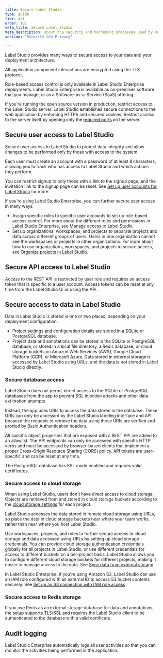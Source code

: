 ```yaml
---
title: Secure Label Studio
type: guide
tier: all
order: 101
meta_title: Secure Label Studio
meta_description: About the security and hardening processes used by various Label Studio editions, and how you can configure a more secure data labeling project.
section: "Security and Privacy"

---
```



Label Studio provides many ways to secure access to your data and your deployment architecture. 

All application component interactions are encrypted using the TLS protocol. 

<div class="enterprise-only">

Role-based access control is only available in Label Studio Enterprise deployments. Label Studio Enterprise is available as on-premises software that you manage, or as a Software-as-a-Service (SaaS) offering.

</div>

<!--If you need to meet strong privacy regulations, legal requirements, or you want to make a custom installation within your infrastructure or any public cloud (AWS, Google, Azure, etc.), Label Studio Enterprise works on-premises. It is a self-contained version (no Internet connection is required) of the Platform, no data will leave your infrastructure. To make the installation the most accessible, we offer a Docker image.-->

If you're running the open source version in production, restrict access to the Label Studio server. Label Studio establishes secure connections to the web application by enforcing HTTPS and secured cookies. Restrict access to the server itself by opening only the [required ports](install.html#Port_requirements) on the server.


## Secure user access to Label Studio

Secure user access to Label Studio to protect data integrity and allow changes to be performed only by those with access to the system. 

Each user must create an account with a password of at least 8 characters, allowing you to track who has access to Label Studio and which actions they perform. 

You can restrict signup to only those with a link to the signup page, and the invitation link to the signup page can be reset. See [Set up user accounts for Label Studio](signup.html) for more. 

<div class="enterprise-only">

If you're using Label Studio Enterprise, you can further secure user access in many ways:
- Assign specific roles to specific user accounts to set up role-based access control. For more about the different roles and permissions in Label Studio Enterprise, see [Manage access to Label Studio](manage_users.html). 
- Set up organizations, workspaces, and projects to separate projects and data across different groups of users. Users in one organization cannot see the workspaces or projects in other organizations. For more about how to use organizations, workspaces, and projects to secure access, see [Organize projects in Label Studio](organize_projects.html).

</div>


## Secure API access to Label Studio

Access to the REST API is restricted by user role and requires an access token that is specific to a user account. Access tokens can be reset at any time from the Label Studio UI or using the API. 

## Secure access to data in Label Studio

Data in Label Studio is stored in one or two places, depending on your deployment configuration.
- Project settings and configuration details are stored in a SQLite or PostgreSQL database. 
- Project data and annotations can be stored in the SQLite or PostgreSQL database, or stored in a local file directory, a Redis database, or cloud storage buckets on Amazon Web Services (AWS), Google Cloud Platform (GCP), or Microsoft Azure. Data stored in external storage is accessed by Label Studio using URLs, and the data is not stored in Label Studio directly.

### Secure database access
Label Studio does not permit direct access to the SQLite or PostgreSQL databases from the app to prevent SQL injection attacks and other data exfiltration attempts. 

Instead, the app uses URIs to access the data stored in the database. These URIs can only be accessed by the Label Studio labeling interface and API because the requests to retrieve the data using those URIs are verified and proxied by Basic Authentication headers.

All specific object properties that are exposed with a REST API are added to an allowlist. The API endpoints can only be accessed with specific HTTP verbs and must be accessed by browser-based clients that implement a proper Cross-Origin Resource Sharing (CORS) policy. API tokens are user-specific and can be reset at any time.

The PostgreSQL database has SSL mode enabled and requires valid certificates.

### Secure access to cloud storage

When using Label Studio, users don't have direct access to cloud storage. Objects are retrieved from and stored in cloud storage buckets according to the [cloud storage settings](storage.html) for each project.

Label Studio accesses the data stored in remote cloud storage using URLs, so place the data in cloud storage buckets near where your team works, rather than near where you host Label Studio.

Use workspaces, projects, and roles to further secure access to cloud storage and data accessed using URLs by setting up cloud storage credentials. You can provide cloud storage authentication credentials globally for all projects in Label Studio, or use different credentials for access to different buckets on a per-project basis. Label Studio allows you to configure different cloud storage buckets for different projects, making it easier to manage access to the data. See [Sync data from external storage](storage.html).

In Label Studio Enterprise, if you're using Amazon S3, Label Studio can use an IAM role configured with an external ID to access S3 bucket contents securely. See [Set up an S3 connection with IAM role access](storage.html#Set-up-an-S3-connection-with-IAM-role-access)


### Secure access to Redis storage
If you use Redis as an external storage database for data and annotations, the setup supports TLS/SSL and requires the Label Studio client to be authenticated to the database with a valid certificate.

## Audit logging

Label Studio Enterprise automatically logs all user activities so that you can monitor the activities being performed in the application.
